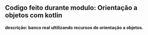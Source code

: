 ## Codigo feito durante modulo: Orientação a objetos com kotlin

#### descrição: banco real ultilizando recursos de orientação a objetos.